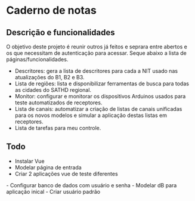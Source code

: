 <p align="center">
<h1>Caderno de notas</h1>
</p>

## Descrição e funcionalidades

O objetivo deste projeto é reunir outros já feitos e seprara entre abertos e os que necessitam de autenticação para acessar. Seque abaixo a lista de páginas/funcionalidades.
- Descritores: gera a lista de descritores para cada a NIT usado nas atualizações do B1, B2 e B3.
- Lista de regiões: lista e disponibilizar ferramentas de busca para todas as cidades do SATHD regional.
- Monitor: configurar e monitorar os dispositivos Arduinos usados para teste automatizados de receptores.
- Lista de canais: automatizar a criação de listas de canais unificadas para os novos modelos e simular a aplicação destas listas em receptores.
- Lista de tarefas para meu controle.


## Todo

- Instalar Vue
- Modelar página de entrada
- Criar 2 aplicações vue de teste diferentes

<t>
- Configurar banco de dados com usuário e senha
- Modelar dB para aplicação inical
- Criar usuário padrão
</t>

